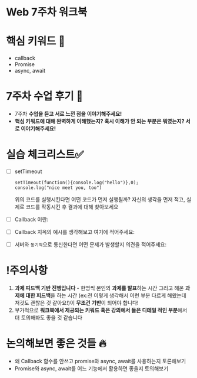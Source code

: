 # **Web 7주차 워크북**

# 핵심 키워드 🎯

- callback
- Promise
- async, await

# 7주차 수업 후기 📢

- 7주차 **수업을 듣고 서로 느낀 점을 이야기해주세요!**
- **핵심 키워드에 대해 완벽하게 이해했는지? 혹시 이해가 안 되는 부분은 뭐였는지?
서로 이야기해주세요!**

# 실습 체크리스트✅

- [ ]  setTimeout
    
    ```
    setTimeout(function(){console.log("hello")},0);
    console.log("nice meet you, too")
    
    ```
    
    위의 코드를 실행시킨다면 어떤 코드가 먼저 실행될까? 자신의 생각을 먼저 적고, 실제로 코드를 작동시킨 후 결과에 대해 찾아보세요
    
- [ ]  Callback 이란:
- [ ]  Callback 지옥의 예시를 생각해보고 여기에 적어주세요:
- [ ]  서버와 `동기적`으로 통신한다면 어떤 문제가 발생할지 의견을 적어주세요:

# !주의사항

1. **과제 피드백 기반 진행입니다** - 한명씩 본인의 **과제를 발표**하는 시간 그리고 해온 **과제에 대한 피드백**을 하는 시간 (ex:전 이렇게 생각해서 이런 부분 다르게 해왔는데 저것도 괜찮은 것 같아요!)이 **무조건 기반**이 되어야 합니다!
2. 부가적으로 **워크북에서 제공되는 키워드 혹은 강의에서 들은 디테일 적인 부분**에서 더 토의해봐도 좋을 것 같습니다

# 논의해보면 좋은 것들 🔥

- 왜 Callback 함수를 안쓰고 promise와 async, await를 사용하는지 토론해보기
- Promise와 async, await를 어느 기능에서 활용하면 좋을지 토의해보기